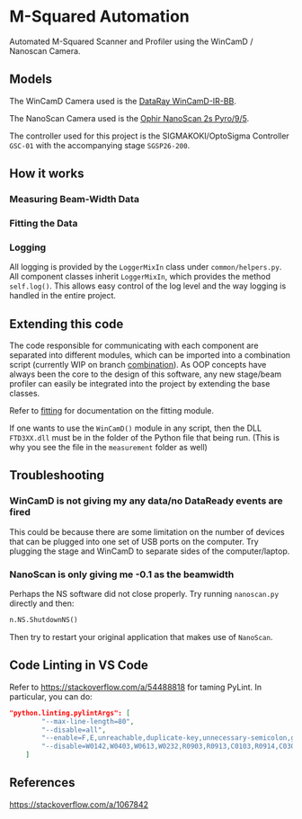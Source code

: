 # M-Squared Automation
Automated M-Squared Scanner and Profiler using the WinCamD / Nanoscan Camera.

## Models
The WinCamD Camera used is the [DataRay WinCamD-IR-BB](https://dataray.com/collections/beam-profiling-cameras/products/wincamd-ir-bb-broadband-2-to-16-%C2%B5m-mwir-fir-beam-profiler). 

The NanoScan Camera used is the [Ophir NanoScan 2s Pyro/9/5](https://www.ophiropt.com/laser--measurement/beam-profilers/products/Scanning-Slit-Beam-Profiling-with-NanoScan/NanoScan-2s-Pyro-9-5).

The controller used for this project is the SIGMAKOKI/OptoSigma Controller `GSC-01` with the accompanying stage `SGSP26-200`.

## How it works
### Measuring Beam-Width Data
### Fitting the Data
### Logging
All logging is provided by the `LoggerMixIn` class under `common/helpers.py`. All component classes inherit `LoggerMixIn`, which provides the method `self.log()`. This allows easy control of the log level and the way logging is handled in the entire project. 

## Extending this code
The code responsible for communicating with each component are separated into different modules, which can be imported into a combination script (currently WIP on branch [combination](https://github.com/sunjerry019/nanosquared/tree/combination)). As OOP concepts have always been the core to the design of this software, any new stage/beam profiler can easily be integrated into the project by extending the base classes. 

Refer to [fitting](https://github.com/sunjerry019/nanosquared/tree/combination/src/fitting) for documentation on the fitting module. 

If one wants to use the `WinCamD()` module in any script, then the DLL `FTD3XX.dll` must be in the folder of the Python file that being run. (This is why you see the file in the `measurement` folder as well)

## Troubleshooting
### WinCamD is not giving my any data/no DataReady events are fired
This could be because there are some limitation on the number of devices that can be plugged into one set of USB ports on the computer. Try plugging the stage and WinCamD to separate sides of the computer/laptop.

### NanoScan is only giving me -0.1 as the beamwidth
Perhaps the NS software did not close properly. Try running `nanoscan.py` directly and then:
```python
n.NS.ShutdownNS()
```
Then try to restart your original application that makes use of `NanoScan`.

## Code Linting in VS Code
Refer to https://stackoverflow.com/a/54488818 for taming PyLint. In particular, you can do:
```json
"python.linting.pylintArgs": [
		"--max-line-length=80",
		"--disable=all",
		"--enable=F,E,unreachable,duplicate-key,unnecessary-semicolon,global-variable-not-assigned,unused-variable,binary-op-exception,bad-format-string,anomalous-backslash-in-string,bad-open-mode",
		"--disable=W0142,W0403,W0613,W0232,R0903,R0913,C0103,R0914,C0304,F0401,W0402,E1101,W0614,C0111,C0301"
	]	
```

## References
https://stackoverflow.com/a/1067842